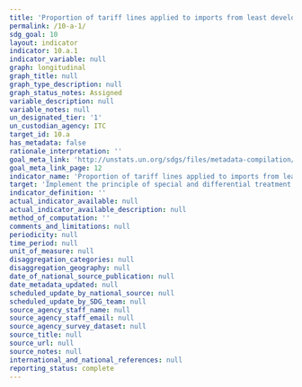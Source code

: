 ```yaml
---
title: 'Proportion of tariff lines applied to imports from least developed countries and developing countries with zero-tariff'
permalink: /10-a-1/
sdg_goal: 10
layout: indicator
indicator: 10.a.1
indicator_variable: null
graph: longitudinal
graph_title: null
graph_type_description: null
graph_status_notes: Assigned
variable_description: null
variable_notes: null
un_designated_tier: '1'
un_custodian_agency: ITC
target_id: 10.a
has_metadata: false
rationale_interpretation: ''
goal_meta_link: 'http://unstats.un.org/sdgs/files/metadata-compilation/Metadata-Goal-10.pdf'
goal_meta_link_page: 12
indicator_name: 'Proportion of tariff lines applied to imports from least developed countries and developing countries with zero-tariff'
target: 'Implement the principle of special and differential treatment for developing countries, in particular least developed countries, in accordance with World Trade Organization agreements.'
indicator_definition: ''
actual_indicator_available: null
actual_indicator_available_description: null
method_of_computation: ''
comments_and_limitations: null
periodicity: null
time_period: null
unit_of_measure: null
disaggregation_categories: null
disaggregation_geography: null
date_of_national_source_publication: null
date_metadata_updated: null
scheduled_update_by_national_source: null
scheduled_update_by_SDG_team: null
source_agency_staff_name: null
source_agency_staff_email: null
source_agency_survey_dataset: null
source_title: null
source_url: null
source_notes: null
international_and_national_references: null
reporting_status: complete
---
```

